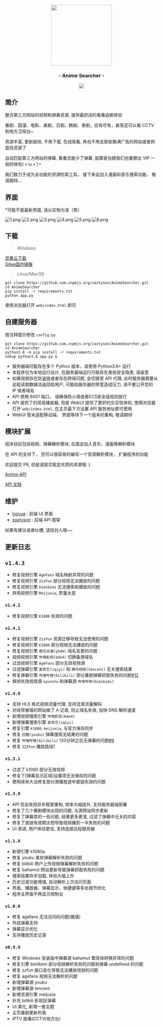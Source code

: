 <p align="center"><img src="https://ae01.alicdn.com/kf/U150c6f229b47468781c941fdd80545eak.png" width="200"></p>
<h3 align="center">- Anime Searcher -</h3>
<p align="center">
<img src="https://img.shields.io/github/v/release/zaxtyson/AnimeSearcher.svg?logo=bilibili">
</p>

## 简介

整合第三方网站的视频和弹幕资源, 提供最舒适的看番追剧体验

番剧、国漫、电影、美剧、日剧、韩剧、泰剧，应有尽有，甚至还可以看 CCTV 和地方卫视台~

资源丰富, 更新超快, 不用下载, 在线观看, 再也不用去那些飘满广告的网站或者网盘找资源了

自动匹配第三方网站的弹幕, 看番怎能少了弹幕, 就算是白嫖我们也要嫖出 VIP 一般的体验( •̀ ω •́ )✧

我们致力于成为全功能的资源检索工具， 接下来会加入漫画和音乐搜索功能， 敬请期待...

## 界面

*可能不是最新界面, 请以实物为准（笑）

![1.png](https://s1.ax1x.com/2020/10/25/BmtcfP.png)
![2.png](https://s1.ax1x.com/2020/10/25/BmtBeH.png)
![3.png](https://s1.ax1x.com/2020/10/25/BmtrTA.png)
![4.png](https://s1.ax1x.com/2020/10/25/BmtyFI.png)
![5.png](https://s1.ax1x.com/2020/10/25/Bmt6Yt.png)
![6.png](https://s1.ax1x.com/2020/10/25/BmtDwd.png)

## 下载

> Windows

[蓝奏云下载](https://zaxtyson.lanzous.com/b0f1ukafc)  
[Gitee国内镜像](https://gitee.com/zaxtyson/AnimeSearcher/releases)

> Linux/MacOS

```
git clone https://github.com.cnpmjs.org/zaxtyson/AnimeSearcher.git
cd AnimeSearcher
pip install -r requirements.txt
python app.py
```

使用浏览器打开 `web/index.html` 即可

## 自建服务器

按注释提示修改 `config.py`

```
git clone https://github.com.cnpmjs.org/zaxtyson/AnimeSearcher.git
cd AnimeSearcher
python3.8 -m pip install -r requirements.txt
nohup python3.8 app.py &
```

- 服务器端可能存在多个 Python 版本，请使用 Python3.8+ 运行
- 本程序仅为本地运行设计, 在服务器端运行可能存在某些安全隐患, 请留意
- 如果视频存在防盗链或者存在跨域问题, 会切换至 API 代理, 此时服务器需要从远程读取数据流返回给用户, 
可能给服务器的带宽造成压力, 请不要公开您的 IP 或者域名
- API 使用 6001 端口， 请确保防火墙或者ECS安全组规则放行
- API 提供了的简易播放器, 但是 WebUI 提供了更好的交互性体验, 使用浏览器打开 `web/index.html`, 在主页最下方设置 API 服务地址即可使用 
- WebUI 暂未适配移动端， 界面等待下一个版本的重构, 敬请期待

## 模块扩展

程序目前包括视频、弹幕解析模块, 后面会加入音乐、漫画等解析模块

在 API 的支持下， 您可以很容易的编写一个资源解析模块， 扩展程序的功能

欢迎提交 PR, 但是请提交稳定优质的资源哦 :)

[Anime-API](https://github.com/zaxtyson/Anime-API)  

[API 文档](https://anime-api.readthedocs.io/zh_CN/latest/index.html)

## 维护

- [lozyue](https://github.com/Cangqifeng) : 前端 UI 界面
- [zaxtyson](https://github.com/zaxtyson) : 后端 API 框架

如果有建议或者吐槽, 请找对人哦~~

## 更新日志

## `v1.4.3`

- 修复视频引擎 `AgeFans` 域名映射异常的问题
- 修复视频引擎 `ZzzFun` 部分视频无法播放的问题
- 修复视频引擎 `bimibimi` 无法搜索和播放的问题  
- 弃用视频引擎 `Meijuxia`, 质量太差

### `v1.4.2`

- 修复视频引擎 `K1080` 失效的问题

### `v1.4.1`

- 修复视频引擎 `ZzzFun` 资源迁移导致无法使用的问题
- 修复视频引擎 `K1080` 部分视频无法播放的问题
- 修复视频引擎 `樱花动漫(yhdm)` 域名变更的问题
- 视频视频引擎 `哔嘀影视(bde4)` 切换备用域名
- 过滤视频引擎 `AgeFans` 部分无效视频源
- 过滤弹幕引擎 `爱奇艺(iqiyi)` 和 `腾讯视频(tencent)` 无关搜索结果   
- 修复弹幕引擎  `哔哩哔哩(bilibili)` 部分番剧弹幕抓取失败的问题[#12](https://github.com/zaxtyson/AnimeSearcher/issues/12)
- 移除失效视频源 `eyunzhu` 和弹幕源 `哔咪哔咪(bimibimi)`

### `v1.4.0`

- 支持 HLS 格式视频流量代理, 支持混淆流量解码
- 对经常被墙的网站做了 A 记录, 防止域名失效, 加快 DNS 解析速度
- 新增视频搜索引擎 `哔嘀影视(bde4)`
- 新增弹幕搜索引擎 `爱奇艺(iqiyi)`
- 修复引擎 `k1080`, `meijuxia`, 与官方保存同步
- 修复 `优酷(youku)` 弹幕搜索无结果的问题
- 修复 `哔哩哔哩(bilibili)` 120分钟之后无弹幕的问题[#9](https://github.com/zaxtyson/AnimeSearcher/issues/9)
- 修复 `ZZZFun` 播放路线1

### `v1.3.1`

- 过滤了 k1080 部分无效视频
- 修复了[弹幕显示区域]设置项无法保存的问题
- 使用续命大法修复部分源播放途中直链失效的问题

### `v1.3.0`

- API 完全改用异步框架重构, 效率大幅提升, 支持服务器端部署
- 修复了几个番剧模块出现的问题, 与源网站同步更新
- 修复了弹幕库的一些问题, 结果更多更准, 过滤了弹幕中无关的内容
- 修复了直链有效期太短导致视频播到一半失败的问题
- UI 改进, 用户体验更佳, 支持连接远程服务器

### `v1.1.8`

- 新增引擎 k1080p
- 修复 youku 某些弹幕解析失败的问题
- 修复 bilibili 用户上传视频弹幕解析失败的问题
- 修复 bahamut 网站更新导致弹幕抓取失败的问题
- 搜索结果异步加载, 体验大幅上升
- 历史记录功能增强, 自动解析上次访问页面
- 界面、播放器、弹幕显示、快捷键等多处细节优化
- 程序主界面不再显示控制台

### `v1.0.0`

- 修复 agefans 无法访问的问题(被墙)
- 外挂弹幕支持
- 弹幕显示优化
- 支持播放历史记录

### `v0.9.9`

- 修复 Windows 安装版中弹幕源 bahamut 繁简体转换异常的问题
- 修复引擎 bimibimi 部分视频解析失败的问题和弹幕 undefined 的问题
- 修复 zzfun 接口变化导致无法播放视频的问题
- 修复 agefans 视频无法解析的问题
- 新增弹幕源 youku
- 新增弹幕源 tencent
- 新增资源引擎 meijuxia
- 补充 bilibili 影视区弹幕
- UI 美化, 新增一套主题
- 主页番剧更新列表
- IPTV 直播(CCTV/地方台)